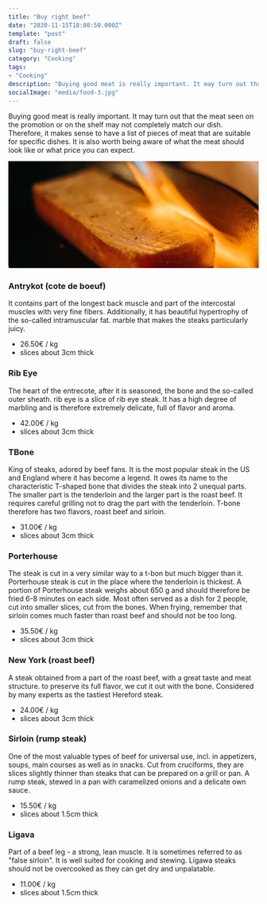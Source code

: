 ```yaml
---
title: "Buy right beef"
date: "2020-11-15T18:00:50.000Z"
template: "post"
draft: false
slug: "buy-right-beef"
category: "Cooking"
tags:
- "Cooking"
description: "Buying good meat is really important. It may turn out that the meat seen on the promotion or on the shelf may not completely match our dish. Therefore, it makes sense to have a list of pieces of meat that are suitable for specific dishes. It is also worth being aware of what the meat should look like or what price you can expect"
socialImage: "media/food-3.jpg"
---
```

Buying good meat is really important. It may turn out that the meat seen on the promotion or on the shelf may not completely match our dish. Therefore, it makes sense to have a list of pieces of meat that are suitable for specific dishes. It is also worth being aware of what the meat should look like or what price you can expect.

![Choose rigth beef for you](/media/food-3.jpg)

### Antrykot (cote de boeuf) 
It contains part of the longest back muscle and part of the intercostal muscles with very fine fibers. Additionally, it has beautiful hypertrophy of the so-called intramuscular fat. marble that makes the steaks particularly juicy.
- 26.50€ / kg
- slices about 3cm thick

### Rib Eye 
The heart of the entrecote, after it is seasoned, the bone and the so-called outer sheath. rib eye is a slice of rib eye steak. It has a high degree of marbling and is therefore extremely delicate, full of flavor and aroma.
- 42.00€ / kg
- slices about 3cm thick

### TBone 
King of steaks, adored by beef fans. It is the most popular steak in the US and England where it has become a legend. It owes its name to the characteristic T-shaped bone that divides the steak into 2 unequal parts. The smaller part is the tenderloin and the larger part is the roast beef. It requires careful grilling not to drag the part with the tenderloin. T-bone therefore has two flavors, roast beef and sirloin.
- 31.00€ / kg
- slices about 3cm thick

### Porterhouse 
The steak is cut in a very similar way to a t-bon but much bigger than it. Porterhouse steak is cut in the place where the tenderloin is thickest. A portion of Porterhouse steak weighs about 650 g and should therefore be fried 6-8 minutes on each side. Most often served as a dish for 2 people, cut into smaller slices, cut from the bones. When frying, remember that sirloin comes much faster than roast beef and should not be too long.
- 35.50€ / kg
- slices about 3cm thick

### New York (roast beef) 
A steak obtained from a part of the roast beef, with a great taste and meat structure. to preserve its full flavor, we cut it out with the bone. Considered by many experts as the tastiest Hereford steak.
- 24.00€ / kg
- slices about 3cm thick

### Sirloin (rump steak) 
One of the most valuable types of beef for universal use, incl. in appetizers, soups, main courses as well as in snacks. Cut from cruciforms, they are slices slightly thinner than steaks that can be prepared on a grill or pan. A rump steak, stewed in a pan with caramelized onions and a delicate own sauce. 
- 15.50€ / kg
- slices about 1.5cm thick

### Ligava
Part of a beef leg - a strong, lean muscle. It is sometimes referred to as "false sirloin". It is well suited for cooking and stewing. Ligawa steaks should not be overcooked as they can get dry and unpalatable.
- 11.00€ / kg
- slices about 1.5cm thick
